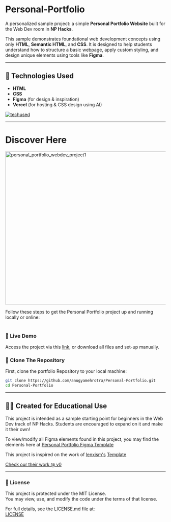 # Personal-Portfolio

A personalized sample project: a simple **Personal Portfolio Website** built for the Web Dev room in **NP Hacks**.

This sample demonstrates foundational web development concepts using only **HTML**, **Semantic HTML**, and **CSS**. It is designed to help students understand how to structure a basic webpage, apply custom styling, and design unique elements using tools like **Figma**.

---

## 🔧 Technologies Used

- **HTML**
- **CSS**
- **Figma** (for design & inspiration)
- **Vercel** (for hosting & CSS design using AI)<br>

[![techused](https://skillicons.dev/icons?i=html,css,figma,vercel)](https://skillicons.dev)

---

# Discover Here
<img width="740" height="480" alt="personal_portfolio_webdev_project1" src="https://github.com/user-attachments/assets/b37bfe9d-565e-4a1c-8b5a-1c4970eda120" />  

Follow these steps to get the Personal Portfolio project up and running locally or online:  
<br>

### 🔗 Live Demo  
Access the project via this [link](https://personal-portfolio-vercel-host.vercel.app/), or download all files and set-up manually.  


### 📁 Clone The Repository  
First, clone the portfolio Repository to your local machine:

```bash
git clone https://github.com/anugyamehrotra/Personal-Portfolio.git
cd Personal-Portfolio
```
---

## 👩‍💻 Created for Educational Use
This project is intended as a sample starting point for beginners in the Web Dev track of NP Hacks. Students are encouraged to expand on it and make it their own!

To view/modify all Figma elements found in this project, you may find the elements here at [Personal Portfolio Figma Template](https://www.figma.com/design/GB0Hfu61wftGz6HTNfo5SM/personal-portfolio-projects-figma-template?node-id=0-1) 

This project is inspired on the work of [lenxism's](https://v0.app/user/lenxism) [Template](https://v0.app/community/portfolio-template-by-v0-X6XcPALhbJD)

[Check our their work @ v0](https://le0.vercel.app/)

---

### 📄 License

This project is protected under the MIT License.  
You may view, use, and modify the code under the terms of that license.  

For full details, see the LICENSE.md file at:  
[LICENSE](https://github.com/anugyamehrotra/Personal-Portfolio/blob/main/LICENSE)
